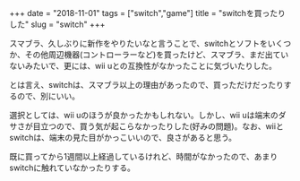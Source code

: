 +++
date = "2018-11-01"
tags = ["switch","game"]
title = "switchを買ったりした"
slug = "switch"
+++

スマブラ、久しぶりに新作をやりたいなと言うことで、switchとソフトをいくつか、その他周辺機器(コントローラーなど)を買ったけど、スマブラ、まだ出ていないみたいで、更には、wii uとの互換性がなかったことに気づいたりした。

とは言え、switchは、スマブラ以上の理由があったので、買っただけだったりするので、別にいい。

選択としては、wii uのほうが良かったかもしれない。しかし、wii uは端末のダサさが目立つので、買う気が起こらなかったりした(好みの問題)。なお、wiiとswitchは、端末の見た目がかっこいいので、良さがあると思う。

既に買ってから1週間以上経過しているけれど、時間がなかったので、あまりswitchに触れていなかったりする。



